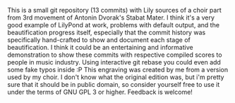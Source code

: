 This is a small git repository (13 commits) with Lily sources of a
choir part from 3rd movement of Antonin Dvorak's Stabat Mater.  I
think it's a very good example of LilyPond at work, problems with
default output, and the beautification progress itself, especially
that the commit history was specifically hand-crafted to show and
document each stage of beautification.
I think it could be an entertaining and informative demonstration to
show these commits with respective compiled scores to people in music
industry.  Using interactive git rebase you could even add some fake
typos inside :P
This engraving was created by me from a version used by my choir.  I
don't know what the original edition was, but i'm pretty sure that it
should be in public domain, so consider yourself free to use it under
the terms of GNU GPL 3 or higher. Feedback is welcome!
